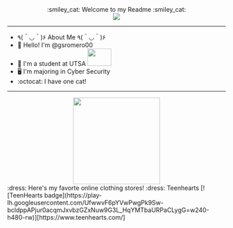 <div id="header" align="center">
  :smiley_cat: Welcome to my Readme :smiley_cat:
</div>
<div id="header" align="center">
  <img src="https://media.giphy.com/media/ZcVnojfPX8G4mwXimp/giphy.gif">
</div>

---

- ٩(＾◡＾)۶ About Me ٩(＾◡＾)۶
- :wave: Hello! I'm @gsromero00
- :school: I'm a student at UTSA <img src="https://goutsa.com/images/logos/site/site.png" width="55" height="40">
- :desktop_computer: I'm majoring in Cyber Security
- :octocat: I have one cat!

---

<div id="header" align="center">
  <img src="https://media.giphy.com/media/4a7sWil1NZoRWymHJp/giphy.gif" width="200" height="200">
</div>
:dress: Here's my favorte online clothing stores! :dress:
Teenhearts [![TeenHearts badge](https://play-lh.googleusercontent.com/UfwwvF6pYVwPwgPk9Sw-bcldppAPjur0acqmJxvbzGZxNuw9G3L_HqYMTbaURPaCLygG=w240-h480-rw)][https://www.teenhearts.com/]

<!---
gsromero00/gsromero00 is a ✨ special ✨ repository because its `README.md` (this file) appears on your GitHub profile.
You can click the Preview link to take a look at your changes.
--->

